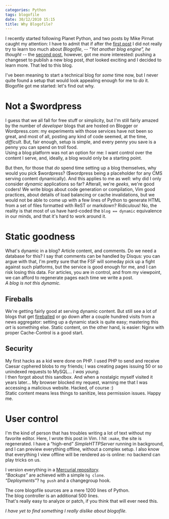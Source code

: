 ```yaml
---
categories: Python
tags: blogofile
date: 30/12/2010 15:15
title: Why Blogofile?
---
```


<p>
I recently started following Planet Python, and two posts by Mike Pirnat caught
my attention: I have to admit that if after the
<a href="http://mike.pirnat.com/2010/12/18/why-i-switched-to-blogofile">first post</a>
I did not really try to learn too much about <em>Blogofile</em>, --
<em>&#8220;Yet another blog engine&#8221;, he thought</em> -- the
<a href="http://mike.pirnat.com/2010/12/21/how-i-deploy-my-blogofile-blog-on-webfaction/">second post</a>,
however, got me more interested: pushing a changeset to publish a new blog
post, <em>that</em> looked exciting and I decided to learn more. That led to
this blog.
</p>

<p>
I've been meaning to start a technical blog for <em>some</em> time now, but I never
quite found a setup that would look appealing enough for me to <em>do</em> it.
Blogofile got me started: let's find out why.
</p>

<h1>Not a $wordpress</h1>

<p>
I guess that we all fall for free stuff or simplicity, but
I'm still fairly amazed by the number of <em>developer</em> blogs that are hosted
on Blogger or Wordpress.com: my experiments with those services have not been so
great, and most of all, posting any kind of code seemed, at the time, 
<em>difficult</em>. But, fair enough, setup is simple, and every penny you save is
a penny you can spend on troll food.
<br />
Using a blog platform was not an option for me: I want control over the content I
serve, and, ideally, a blog would only be a starting point.
</p>

<p>
But then, for those that <em>do</em> spend time setting up a blog themselves, why
would you pick $wordpress? ($wordpress being a placeholder for any CMS serving
content dynamically). And this applies to me as well: why did I only consider
<em>dynamic</em> applications so far?
Afterall, we're <em>geeks</em>, we're good coders!
We write blogs about code generation or compilation, Vim good practices,
about details of load balancing or cache invalidations,
but we would not be able to come up with a few lines of Python to generate
HTML from a set of files formatted with ReST or markdown?
Ridiculous! No, the reality is that most of us have hard-coded the <code>blog == dynamic</code> equivalence in our minds, and that it's hard to work around it.
</p>

<h1>Static goodness</h1>

<p>
What's dynamic in a blog? Article content, and comments. Do we need a database for
this? I say that comments can be handled by Disqus: you can argue with that,
I'm pretty sure that the FSF will someday pick up a fight against such
platforms, but the service is good enough for me, and I can risk losing
this data. For articles, you are in control, and from my viewpoint, we
can afford to regenerate pages each time we write a post.<br />
<em>A blog is not this dynamic.</em>
</p>

<h2>Fireballs</h2>
<p>
We're getting fairly good at serving dynamic content. But still see a lot
of blogs that get <a href="http://daringfireball.net">fireballed</a> or go down
after a couple hundred visits from a news aggregator: setting up a dynamic stack is quite
easy; mastering this <em>art</em> is something else.
Static content, on the other hand, is easier: Nginx with proper Cache-Control
is a good start.
</p>

<h2>Security</h2>
<p>
My first hacks as a kid were done on PHP. I used PHP to send and receive
Caesar cyphered blobs to my friends; I was creating pages issuing 50 or so
unindexed requests to MySQL... <em>I was young</em>.<br />
I then forgot about this sandbox. And when a nostalgic myself visited it
years later... My browser blocked my request, warning me that I was accessing
a malicious website. Hacked, of course :)
<br />
Static content means less things to sanitize, less permission issues. Happy me.
</p>

<h1>User control</h1>
<p>
I'm the kind of person that has troubles writing a lot of text without my
favorite editor. Here, I wrote this post in Vim. I hit <code>:make</code>,
the site is regenerated. I have a &#8220;high-end&#8221; <em>SimpleHTTPServer</em>
running in background, and I can preview everything offline, without a
complex setup. I also know that everything I view offline will be rendered as-is
online: no backend can play tricks on us.
</p>

<p>
I version everything in a <a href="https://bitbucket.org/nicdumz/website" title="bitbucket repository">Mercurial repository</a>.<br />
<em>&#8220;Backups&#8221;</em> are achieved with a simple <code>hg clone</code>. <br/>
<em>&#8220;Deployments&#8221;</em>? <code>hg push</code> and a changegroup hook.
</p>

<p>
The core blogofile sources are a mere 1200 lines of Python.<br />
The blog controller is an additional 500 lines.<br />
That's really easy to analyze or patch, if you think that will ever need this.
</p>

<em>I have yet to find something I really dislike about blogofile.</em>
